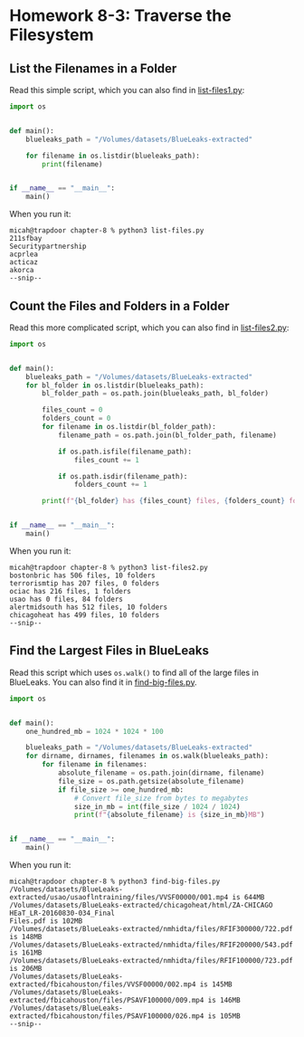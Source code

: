 # Homework 8-3: Traverse the Filesystem

## List the Filenames in a Folder

Read this simple script, which you can also find in [list-files1.py](./list-files1.py):

```py
import os


def main():
    blueleaks_path = "/Volumes/datasets/BlueLeaks-extracted"

    for filename in os.listdir(blueleaks_path):
        print(filename)


if __name__ == "__main__":
    main()
```

When you run it:

```
micah@trapdoor chapter-8 % python3 list-files.py
211sfbay
Securitypartnership
acprlea
acticaz
akorca
--snip--
```

## Count the Files and Folders in a Folder

Read this more complicated script, which you can also find in [list-files2.py](./list-files2.py):

```py
import os


def main():
    blueleaks_path = "/Volumes/datasets/BlueLeaks-extracted"
    for bl_folder in os.listdir(blueleaks_path):
        bl_folder_path = os.path.join(blueleaks_path, bl_folder)

        files_count = 0
        folders_count = 0
        for filename in os.listdir(bl_folder_path):
            filename_path = os.path.join(bl_folder_path, filename)

            if os.path.isfile(filename_path):
                files_count += 1

            if os.path.isdir(filename_path):
                folders_count += 1

        print(f"{bl_folder} has {files_count} files, {folders_count} folders")


if __name__ == "__main__":
    main()
```

When you run it:

```
micah@trapdoor chapter-8 % python3 list-files2.py
bostonbric has 506 files, 10 folders
terrorismtip has 207 files, 0 folders
ociac has 216 files, 1 folders
usao has 0 files, 84 folders
alertmidsouth has 512 files, 10 folders
chicagoheat has 499 files, 10 folders
--snip--
```

## Find the Largest Files in BlueLeaks

Read this script which uses `os.walk()` to find all of the large files in BlueLeaks. You can also find it in [find-big-files.py](./find-big-files.py).

```py
import os


def main():
    one_hundred_mb = 1024 * 1024 * 100

    blueleaks_path = "/Volumes/datasets/BlueLeaks-extracted"
    for dirname, dirnames, filenames in os.walk(blueleaks_path):
        for filename in filenames:
            absolute_filename = os.path.join(dirname, filename)
            file_size = os.path.getsize(absolute_filename)
            if file_size >= one_hundred_mb:
                # Convert file_size from bytes to megabytes
                size_in_mb = int(file_size / 1024 / 1024)
                print(f"{absolute_filename} is {size_in_mb}MB")


if __name__ == "__main__":
    main()
```

When you run it:

```
micah@trapdoor chapter-8 % python3 find-big-files.py 
/Volumes/datasets/BlueLeaks-extracted/usao/usaoflntraining/files/VVSF00000/001.mp4 is 644MB
/Volumes/datasets/BlueLeaks-extracted/chicagoheat/html/ZA-CHICAGO HEaT_LR-20160830-034_Final 
Files.pdf is 102MB
/Volumes/datasets/BlueLeaks-extracted/nmhidta/files/RFIF300000/722.pdf is 148MB
/Volumes/datasets/BlueLeaks-extracted/nmhidta/files/RFIF200000/543.pdf is 161MB
/Volumes/datasets/BlueLeaks-extracted/nmhidta/files/RFIF100000/723.pdf is 206MB
/Volumes/datasets/BlueLeaks-extracted/fbicahouston/files/VVSF00000/002.mp4 is 145MB
/Volumes/datasets/BlueLeaks-extracted/fbicahouston/files/PSAVF100000/009.mp4 is 146MB
/Volumes/datasets/BlueLeaks-extracted/fbicahouston/files/PSAVF100000/026.mp4 is 105MB
--snip--
```